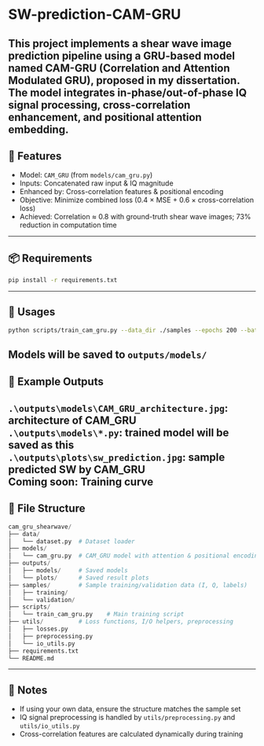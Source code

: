 # SW-prediction-CAM-GRU
This project implements a shear wave image prediction pipeline using a GRU-based model named **CAM-GRU** (Correlation and Attention Modulated GRU), proposed in my dissertation. The model integrates in-phase/out-of-phase IQ signal processing, cross-correlation enhancement, and positional attention embedding.
---

## 🔧 Features
- Model: `CAM_GRU` (from `models/cam_gru.py`)
- Inputs: Concatenated raw input & IQ magnitude
- Enhanced by: Cross-correlation features & positional encoding
- Objective: Minimize combined loss (0.4 × MSE + 0.6 × cross-correlation loss)
- Achieved: Correlation ≈ 0.8 with ground-truth shear wave images; 73% reduction in computation time
---

## 📦 Requirements
```bash
pip install -r requirements.txt
```
---

## 🚀 Usages
```bash
python scripts/train_cam_gru.py --data_dir ./samples --epochs 200 --batch_size 30
```
Models will be saved to `outputs/models/`
---

## 🧪 Example Outputs
`.\outputs\models\CAM_GRU_architecture.jpg`: architecture of CAM_GRU  
`.\outputs\models\*.py`: trained model will be saved as this  
`.\outputs\plots\sw_prediction.jpg`: sample predicted SW by CAM_GRU  
Coming soon: Training curve
---

## 📁 File Structure 
```python
cam_gru_shearwave/
├── data/
│   └── dataset.py  # Dataset loader
├── models/
│   └── cam_gru.py  # CAM_GRU model with attention & positional encoding
├── outputs/
│   ├── models/     # Saved models
│   └── plots/      # Saved result plots
├── samples/        # Sample training/validation data (I, Q, labels)
│   ├── training/
│   └── validation/
├── scripts/
│   └── train_cam_gru.py    # Main training script
├── utils/          # Loss functions, I/O helpers, preprocessing
│   ├── losses.py
│   ├── preprocessing.py
│   └── io_utils.py
├── requirements.txt
└── README.md
```
---

## 📎 Notes
- If using your own data, ensure the structure matches the sample set
- IQ signal preprocessing is handled by `utils/preprocessing.py` and `utils/io_utils.py`
- Cross-correlation features are calculated dynamically during training